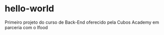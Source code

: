 # hello-world
Primeiro projeto do curso de Back-End oferecido pela Cubos Academy em parceria com o Ifood
